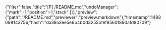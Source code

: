 {"filter":false,"title":"[P] /README.md","undoManager":{"mark":-1,"position":-1,"stack":[]},"preview":{"path":"/README.md","previewer":"preview.markdown"},"timestamp":1488099143756,"hash":"da39a3ee5e6b4b0d3255bfef95601890afd80709"}